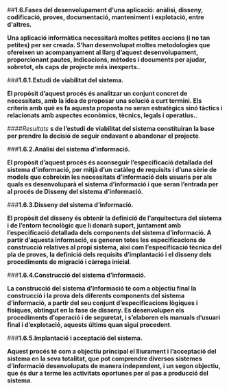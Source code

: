 ##**1.6.Fases del desenvolupament d'una aplicació: anàlisi, disseny, codificació, proves, documentació, manteniment i explotació, entre d'altres.**

__Una aplicació informàtica necessitarà moltes petites accions (i no tan petites) per ser creada. S’han desenvolupat moltes metodologies que ofereixen un acompanyament al llarg d’aquest desenvolupament, proporcionant pautes, indicacions, mètodes i documents per ajudar, sobretot, els caps de projecte més inexperts.__.

###**1.6.1.Estudi de viabilitat del sistema.**

__El propòsit d’aquest procés és analitzar un conjunt concret de necessitats, amb la idea de proposar una solució a curt termini. Els criteris amb què es fa aquesta proposta no seran estratègics sinó tàctics i relacionats amb aspectes econòmics, tècnics, legals i operatius.__.

####*Resultats*
__s de l’estudi de viabilitat del sistema constituiran la base per prendre la decisió de seguir endavant o abandonar el projecte__.

###**1.6.2.Anàlisi del sistema d’informació.**

__El propòsit d’aquest procés és aconseguir l’especificació detallada del sistema d’informació, per mitjà d’un catàleg de requisits i d’una sèrie de models que cobreixin les necessitats d’informació dels usuaris per als quals es desenvoluparà el sistema d’informació i que seran l’entrada per al procés de Disseny del sistema d’informació__.

###**1.6.3.Disseny del sistema d’informació.**

__El propòsit del disseny és obtenir la definició de l’arquitectura del sistema i de l’entorn tecnològic que li donarà suport, juntament amb l’especificació detallada dels components del sistema d’informació. A partir d’aquesta informació, es generen totes les especificacions de construcció relatives al propi sistema, així com l’especificació tècnica del pla de proves, la definició
dels requisits d’implantació i el disseny dels procediments de migració i càrrega inicial__.

###**1.6.4.Construcció del sistema d’informació.**

__La construcció del sistema d’informació té com a objectiu final la construcció i la prova dels diferents components del sistema d’informació, a partir del seu conjunt d’especificacions lògiques i físiques, obtingut en la fase de disseny. Es desenvolupen els procediments d’operació i de seguretat, i s’elaboren els manuals d’usuari final i d’explotació, aquests últims quan sigui procedent__.

###**1.6.5.Implantació i acceptació del sistema.**

__Aquest procés té com a objectiu principal el lliurament i l’acceptació del sistema en la seva totalitat, que pot comprendre diversos sistemes d’informació desenvolupats de manera independent, i un segon objectiu, que és dur a terme les activitats oportunes per al pas a producció del sistema__.
